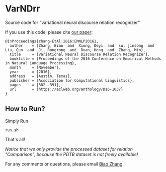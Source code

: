 # VarNDrr

Source code for "variational neural discourse relation recognizer"

If you use this code, please cite <a href="http://www.aclweb.org/anthology/D/D16/D16-1037.pdf">our paper</a>:
```
@InProceedings{zhang-EtAl:2016:EMNLP20161,
  author    = {Zhang, Biao  and  Xiong, Deyi  and  su, jinsong  and  Liu, Qun  and  Ji, Rongrong  and  Duan, Hong  and  Zhang, Min},
  title     = {Variational Neural Discourse Relation Recognizer},
  booktitle = {Proceedings of the 2016 Conference on Empirical Methods in Natural Language Processing},
  month     = {November},
  year      = {2016},
  address   = {Austin, Texas},
  publisher = {Association for Computational Linguistics},
  pages     = {382--391},
  url       = {https://aclweb.org/anthology/D16-1037}
}
```

## How to Run?

Simply Run
```
run.sh
```
That's all!

*Notice that we only provide the processed dataset for relation "Comparison", because the PDTB dataset is not freely available!*

For any comments or questions, please email <a href="mailto:zb@stu.xmu.edu.cn">Biao Zhang</a>.
